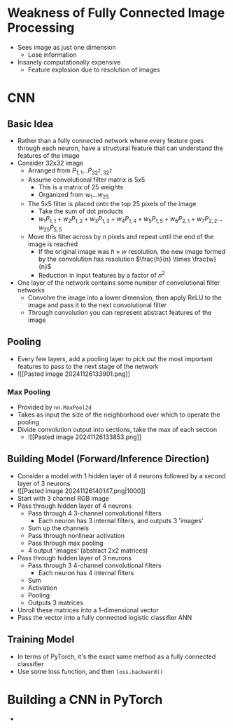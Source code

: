 # Weakness of Fully Connected Image Processing
- Sees image as just one dimension
	- Lose information
- Insanely computationally expensive
	- Feature explosion due to resolution of images
# CNN
## Basic Idea
- Rather than a fully connected network where every feature goes through each neuron, have a structural feature that can understand the features of the image
- Consider 32x32 image
	- Arranged from $P_{1,\,1}\dots P_{32^{2},\,32^{2}}$
	- Assume convolutional filter matrix is 5x5
		- This is a matrix of 25 weights
		- Organized from $w_{1}\dots w_{25}$
	- The 5x5 filter is placed onto the top 25 pixels of the image
		- Take the sum of dot products
		- $w_{1}P_{1,\,1}+w_{2}P_{1,\,2}+w_{3}P_{1,\,3}+w_{4}P_{1,\,4}+w_{5}P_{1,\,5}+w_{6}P_{2,\,1}+w_{7}P_{2,\,2}\dots w_{25}P_{5,\,5}$
	- Move this filter across by $n$ pixels and repeat until the end of the image is reached
		- If the original image was $h\times w$ resolution, the new image formed by the convolution has resolution $\frac{h}{n} \times \frac{w}{n}$
		- Reduction in input features by a factor of $n^{2}$
- One layer of the network contains some number of convolutional filter networks
	- Convolve the image into a lower dimension, then apply ReLU to the image and pass it to the next convolutional filter
	- Through convolution you can represent abstract features of the image
## Pooling
- Every few layers, add a pooling layer to pick out the most important features to pass to the next stage of the network
- ![[Pasted image 20241126133901.png]]
### Max Pooling
- Provided by `nn.MaxPool2d`
- Takes as input the size of the neighborhood over which to operate the pooling
- Divide convolution output into sections, take the max of each section
	- ![[Pasted image 20241126133853.png]]


## Building Model (Forward/Inference Direction)
- Consider a model with 1 hidden layer of 4 neurons followed by a second layer of 3 neurons
- ![[Pasted image 20241126140147.png|1000]]
- Start with 3 channel RGB image
- Pass through hidden layer of 4 neurons
	- Pass through 4 3-channel convolutional filters
		- Each neuron has 3 internal filters, and outputs 3 'images'
	- Sum up the channels
	- Pass through nonlinear activation
	- Pass through max pooling
	- 4 output 'images' (abstract 2x2 matrices)
- Pass through hidden layer of 3 neurons
	- Pass through 3 4-channel convolutional filters
		- Each neuron has 4 internal filters
	- Sum
	- Activation
	- Pooling
	- Outputs 3 matrices
- Unroll these matrices into a 1-dimensional vector
- Pass the vector into a fully connected logistic classifier ANN
## Training Model
- In terms of PyTorch, it's the exact same method as a fully connected classifier
- Use some loss function, and then `loss.backward()`
# Building a CNN in PyTorch
- 